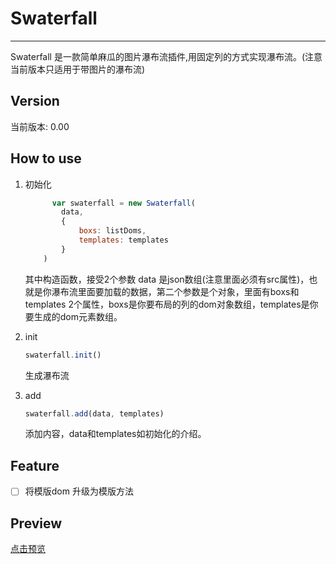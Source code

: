 # Swaterfall
---
Swaterfall 是一款简单麻瓜的图片瀑布流插件,用固定列的方式实现瀑布流。(注意当前版本只适用于带图片的瀑布流)

## Version
当前版本: 0.00

## How to use
1.	初始化

	```javascript
	      var swaterfall = new Swaterfall(
	        data,
	        {
	            boxs: listDoms,
	            templates: templates
	        }
	    )
	```
	其中构造函数，接受2个参数 data 是json数组(注意里面必须有src属性)，也就是你瀑布流里面要加载的数据，第二个参数是个对象，里面有boxs和templates 2个属性，boxs是你要布局的列的dom对象数组，templates是你要生成的dom元素数组。

2. init

	```javascript
	swaterfall.init()
	```
	生成瀑布流

3. add

	```javascript
	swaterfall.add(data, templates)
	```
	添加内容，data和templates如初始化的介绍。

## Feature

- [ ] 将模版dom 升级为模版方法

## Preview
<a href="https://yuanhaoyu.github.io/Swaterfall/index.html">点击预览<a/>